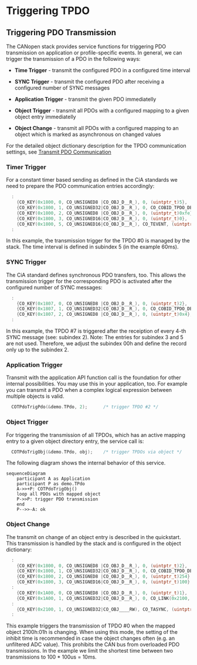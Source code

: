# Triggering TPDO

## Triggering PDO Transmission

The CANopen stack provides service functions for triggering PDO transmission on application or profile-specific events. In general, we can trigger the transmission of a PDO in the following ways:


- **Time Trigger** - transmit the configured PDO in a configured time interval

- **SYNC Trigger** - transmit the configured PDO after receiving a configured number of SYNC messages

- **Application Trigger** - transmit the given PDO immediatelly

- **Object Trigger** - transmit all PDOs with a configured mapping to a given object entry immediatelly

- **Object Change** - transmit all PDOs with a configured mapping to an object which is marked as asynchronous on changed values

For the detailed object dictionary description for the TPDO communication settings, see [Transmit PDO Communication][1]


### Timer Trigger

For a constant timer based sending as defined in the CiA standards we need to prepare the PDO communication entries accordingly:

```c
  :
    {CO_KEY(0x1800, 0, CO_UNSIGNED8 |CO_OBJ_D__R_), 0, (uintptr_t)5},
    {CO_KEY(0x1800, 1, CO_UNSIGNED32|CO_OBJ_D__R_), 0, CO_COBID_TPDO_DEFAULT(0)},
    {CO_KEY(0x1800, 2, CO_UNSIGNED8 |CO_OBJ_D__R_), 0, (uintptr_t)0xfe},
    {CO_KEY(0x1800, 3, CO_UNSIGNED16|CO_OBJ_D__R_), 0, (uintptr_t)0},
    {CO_KEY(0x1800, 5, CO_UNSIGNED16|CO_OBJ_D__R_), CO_TEVENT, (uintptr_t)60},
  :
```

In this example, the transmission trigger for the TPDO #0 is managed by the stack. The time interval is defined in subindex 5 (in the example 60ms).

### SYNC Trigger

The CiA standard defines synchronous PDO transfers, too. This allows the transmission trigger for the corresponding PDO is activated after the configured number of SYNC messages:

```c
  :
    {CO_KEY(0x1807, 0, CO_UNSIGNED8 |CO_OBJ_D__R_), 0, (uintptr_t)2},
    {CO_KEY(0x1807, 1, CO_UNSIGNED32|CO_OBJ_D__R_), 0, CO_COBID_TPDO_DEFAULT(0)},
    {CO_KEY(0x1807, 2, CO_UNSIGNED8 |CO_OBJ_D__R_), 0, (uintptr_t)0x4},
  :
```

In this example, the TPDO #7 is triggered after the receiption of every 4-th SYNC message (see: subindex 2). Note: The entries for subindex 3 and 5 are not used. Therefore, we adjust the subindex 00h and define the record only up to the subindex 2.

### Application Trigger

Transmit with the application API function call is the foundation for other internal possibilities. You may use this in your application, too. For example you can transmit a PDO when a complex logical expression between multiple objects is valid.

```c
  COTPdoTrigPdo(&demo.TPdo, 2);      /* trigger TPDO #2 */
```

### Object Trigger

For triggering the transmission of all TPDOs, which has an active mapping entry to a given object directory entry, the service call is:

```c
  COTPdoTrigObj(&demo.TPdo, obj);    /* trigger TPDOs via object */
```

The following diagram shows the internal behavior of this service.

```mermaid
sequenceDiagram
    participant A as Application
    participant P as demo.TPdo
    A->>+P: COTPdoTrigObj()
    loop all PDOs with mapped object
    P->>P: trigger PDO transmission
    end
    P-->>-A: ok
```

### Object Change

The transmit on change of an object entry is described in the quickstart. This transmission is handled by the stack and is configured in the object dictionary:

```c
  :
    {CO_KEY(0x1800, 0, CO_UNSIGNED8 |CO_OBJ_D__R_), 0, (uintptr_t)2},
    {CO_KEY(0x1800, 1, CO_UNSIGNED32|CO_OBJ_D__R_), 0, CO_COBID_TPDO_DEFAULT(0)},
    {CO_KEY(0x1800, 2, CO_UNSIGNED8 |CO_OBJ_D__R_), 0, (uintptr_t)254}
    {CO_KEY(0x1800, 3, CO_UNSIGNED16|CO_OBJ_D__R_), 0, (uintptr_t)100}
  :
    {CO_KEY(0x1A00, 0, CO_UNSIGNED8 |CO_OBJ_D__R_), 0, (uintptr_t)1},
    {CO_KEY(0x1A00, 1, CO_UNSIGNED32|CO_OBJ_D__R_), 0, CO_LINK(0x2100, 0x01, 32)},
  :
    {CO_KEY(0x2100, 1, CO_UNSIGNED32|CO_OBJ____RW), CO_TASYNC, (uintptr_t)&MyValue},
  :
```

This example triggers the transmission of TPDO #0 when the mapped object 2100h:01h is changing. When using this mode, the setting of the inhibit time is recommended in case the object changes often (e.g. an unfiltered ADC value). This prohibits the CAN bus from overloaded PDO transmissions. In the example we limit the shortest time between two transmissions to 100 * 100us = 10ms.


[1]: /usage/configuration#transmit-pdo-communication
